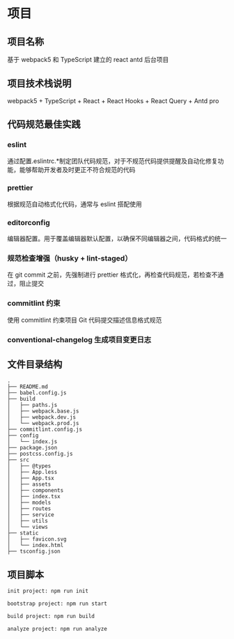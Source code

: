 # 项目

## 项目名称

基于 webpack5 和 TypeScript 建立的 react antd 后台项目

## 项目技术栈说明

webpack5 + TypeScript + React + React Hooks + React Query + Antd pro

## 代码规范最佳实践

### eslint

通过配置.eslintrc.\*制定团队代码规范，对于不规范代码提供提醒及自动化修复功能，能够帮助开发者及时更正不符合规范的代码

### prettier

根据规范自动格式化代码，通常与 eslint 搭配使用

### editorconfig

编辑器配置。用于覆盖编辑器默认配置，以确保不同编辑器之间，代码格式的统一

### 规范检查增强（husky + lint-staged）

在 git commit 之前，先强制进行 prettier 格式化，再检查代码规范，若检查不通过，阻止提交

### commitlint 约束

使用 commitlint 约束项目 Git 代码提交描述信息格式规范

### conventional-changelog 生成项目变更日志

## 文件目录结构

```
.
├── README.md
├── babel.config.js
├── build
│   ├── paths.js
│   ├── webpack.base.js
│   ├── webpack.dev.js
│   └── webpack.prod.js
├── commitlint.config.js
├── config
│   └── index.js
├── package.json
├── postcss.config.js
├── src
│   ├── @types
│   ├── App.less
│   ├── App.tsx
│   ├── assets
│   ├── components
│   ├── index.tsx
│   ├── models
│   ├── routes
│   ├── service
│   ├── utils
│   └── views
├── static
│   ├── favicon.svg
│   └── index.html
├── tsconfig.json

```

## 项目脚本

```bash
init project: npm run init

bootstrap project: npm run start

build project: npm run build

analyze project: npm run analyze
```

